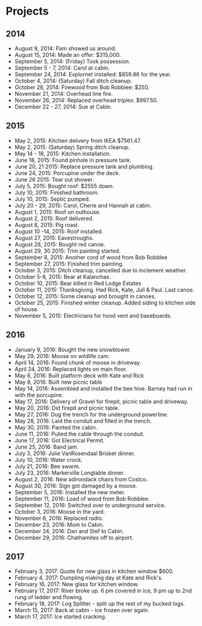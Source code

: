 # Projects

## 2014

* August 9, 2014: Pam showed us around.
* August 15, 2014: Made an offer: $315,000.
* September 5, 2014: (Friday) Took possession.
* September 5 - 7, 2014: Carol at cabin.
* September 24, 2014: Explornet installed: $859.86 for the year.
* October 4, 2014: (Saturday) Fall ditch cleanup.
* October 26, 2014: Firewood from Bob Robblee: $250.
* November 21, 2014: Overhead line fire.
* November 26, 2014: Replaced overhead triplex: $997.50.
* December 22 - 27, 2014: Sue at Cabin.

## 2015

* May 2, 2015: Kitchen delivery from IKEA $7561.47.
* May 2, 2015: (Saturday) Spring ditch cleanup.
* May 14 - 18, 2015: Kitchen installation.
* June 18, 2015: Found pinhole in pressure tank.
* June 20, 21 2015: Replace pressure tank and plumbing.
* June 24, 2015: Porcupine under the deck.
* June 26 2015: Tear out shower.
* July 5, 2015: Bought roof: $2555 down.
* July 10, 2015: Finished bathroom.
* July 10, 2015: Septic pumped.
* July 20 - 29, 2015: Carol, Cherie and Hannah at cabin.
* August 1, 2015: Roof on outhouse.
* August 2, 2015: Roof delivered.
* August 8, 2015: Pig roast.
* August 10 -14, 2015: Roof installed.
* August 27, 2015: Eavestroughs.
* August 28, 2015: Bought red canoe.
* August 29, 30 2015: Trim painting started.
* September 8, 2015: Another cord of wood from Bob Robblee
* September 27, 2015: Finished trim painting.
* October 3, 2015: Ditch cleanup, cancelled due to inclement weather.
* October 5-8, 2015: Bear at Kalanchas.
* October 10, 2015: Bear killed in Red Lodge Estates
* October 11, 2015: Thanksgiving.  Had Rick, Kate, Juli & Paul.  Last canoe.
* October 12, 2015: Some cleanup and brought in canoes.
* October 25, 2015: Finished winter cleanup.  Added siding to kitchen side of house.
* November 5, 2015: Electricians for hood vent and baseboards.

## 2016

* January 9, 2016: Bought the new snowblower.
* May 29, 2016: Moose on wildlife cam.
* April 14, 2016: Found chunk of moose in driveway.
* April 24, 2016: Replaced lights on main floor.
* May 6, 2016: Built platform deck with Kate and Rick
* May 8, 2016: Built new picnic table
* May 14, 2016: Assembled and installed the bee hive.  Barney had run in with the porcupine.
* May 17, 2016: Delivery of Gravel for firepit, picnic table and driveway.
* May 20, 2016: Did firepit and picnic table.
* May 27, 2016: Dug the trench for the underground powerline.
* May 28, 2016: Laid the conduit and filled in the trench.
* May 30, 2016: Painted the cabin.
* June 11, 2016: Pulled the cable through the conduit.
* June 17, 2016: Got Electrical Permit.
* June 25, 2016: Band jam.
* July 3, 2016: Julie VanRosendaal Brisket dinner.
* July 10, 2016: Water crock.
* July 21, 2016: Bee swarm.
* July 23, 2016: Markerville Longtable dinner.
* August 2, 2016: New adirondack chairs from Costco.
* August 30, 2016: Sign got damaged by a moose.
* September 5, 2016: Installed the new meter.
* September 11, 2016: Load of wood from Bob Robblee.
* September 12, 2016: Switched over to underground service.
* October 3, 2016: Moose in the yard.
* November 6, 2016: Replaced radio.
* December 23, 2016: Mom to Cabin.
* December 24, 2016: Dan and Stef to Cabin.
* December 29, 2016: Chathamites off to airport.

## 2017

* February 3, 2017: Quote for new glass in kitchen window $600.
* February 4, 2017: Dumpling making day at Kate and Rick's.
* February 16, 2017: New glass for kitchen window.
* February 17, 2017: River broke up.  6 pm covered in ice, 9 pm up to 2nd rung of ladder and flowing.
* February 18, 2017: Log Splitter - split up the rest of my bucked logs.
* March 15, 2017: Back at cabin - ice frozen over again.
* March 17, 2017: Ice started cracking.
